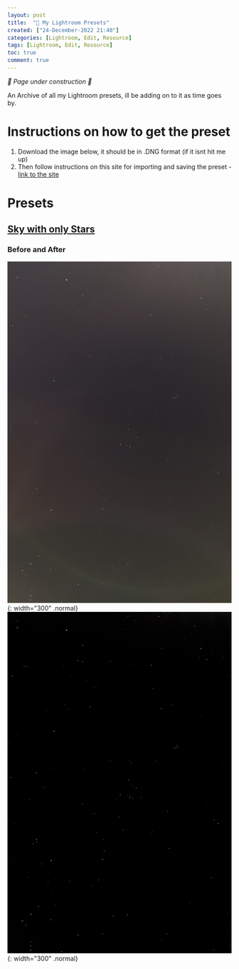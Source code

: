 ```yaml
---
layout: post
title:  "📸 My Lightroom Presets"
created: ["24-December-2022 21:40"]
categories: [Lightroom, Edit, Resource]
tags: [Lightroom, Edit, Resource]
toc: true
comment: true
---
```

*🚧 Page under construction 🚧*

An Archive of all my Lightroom presets, ill be adding on to it as time goes by.

# Instructions on how to get the preset
1. Download the image below, it should be in .DNG format (if it isnt hit me up)
2. Then follow instructions on this site for importing and saving the preset - [link to the site](https://helpx.adobe.com/lightroom-cc/using/import-presets-mobile.html)

# Presets
## [Sky with only Stars](https://1drv.ms/u/s!AkspV7zbetPnvApHDeJCAcZYxNNv?e=MAtQgc)
### Before and After
![Before](../../assets/Lightroom/StarsOnly_Before.jpg){: width="300" .normal}       ![After](../../assets/Lightroom/StarsOnly_After.jpg){: width="300" .normal}
